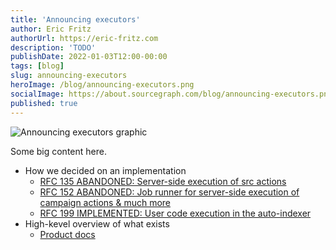 ```yaml
---
title: 'Announcing executors'
author: Eric Fritz
authorUrl: https://eric-fritz.com
description: 'TODO'
publishDate: 2022-01-03T12:00-00:00
tags: [blog]
slug: announcing-executors
heroImage: /blog/announcing-executors.png
socialImage: https://about.sourcegraph.com/blog/announcing-executors.png
published: true
---
```


![Announcing executors graphic](/blog/announcing-executors.png)

Some big content here.

- How we decided on an implementation
  - [RFC 135 ABANDONED: Server-side execution of src actions](https://docs.google.com/document/d/1z3kzSFA6OApx_6kvAB7j40I1WxHdf3exD8EtEbfPd7I)
  - [RFC 152 ABANDONED: Job runner for server-side execution of campaign actions & much more](https://docs.google.com/document/d/1HfNyZ8fHJnQ94B20dZUVyd3Fmtj7aUygTQ11CrRDqm8)
  - [RFC 199 IMPLEMENTED: User code execution in the auto-indexer](https://docs.google.com/document/d/1rCduWqaLAbMu2s43RwJTBbRlhL6qS3oqq4iawiGdoVE)
- High-kevel overview of what exists
  - [Product docs](https://docs.sourcegraph.com/dev/background-information/codeintel/auto-indexing)
